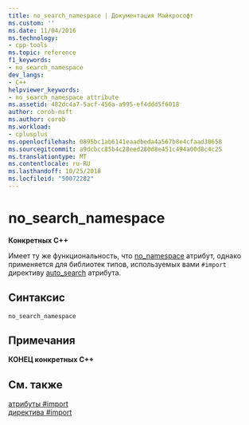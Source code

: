 ```yaml
---
title: no_search_namespace | Документация Майкрософт
ms.custom: ''
ms.date: 11/04/2016
ms.technology:
- cpp-tools
ms.topic: reference
f1_keywords:
- no_search_namespace
dev_langs:
- C++
helpviewer_keywords:
- no_search_namespace attribute
ms.assetid: 482dc4a7-5acf-456a-a995-ef4ddd5f6018
author: corob-msft
ms.author: corob
ms.workload:
- cplusplus
ms.openlocfilehash: 0895bc1ab6141eaadbeda4a567b8e4cfaad30658
ms.sourcegitcommit: a9dcbcc85b4c28eed280d8e451c494a00d8c4c25
ms.translationtype: MT
ms.contentlocale: ru-RU
ms.lasthandoff: 10/25/2018
ms.locfileid: "50072282"
---
```

# <a name="nosearchnamespace"></a>no_search_namespace
**Конкретных C++**

Имеет ту же функциональность, что [no_namespace](../preprocessor/no-namespace.md) атрибут, однако применяется для библиотек типов, используемых вами `#import` директиву [auto_search](../preprocessor/auto-search.md) атрибута.

## <a name="syntax"></a>Синтаксис

```
no_search_namespace
```

## <a name="remarks"></a>Примечания

**КОНЕЦ конкретных C++**

## <a name="see-also"></a>См. также

[атрибуты #import](../preprocessor/hash-import-attributes-cpp.md)<br/>
[директива #import](../preprocessor/hash-import-directive-cpp.md)